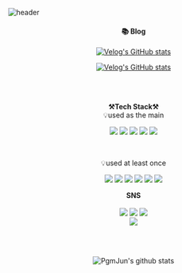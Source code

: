 ![header](https://capsule-render.vercel.app/api?type=waving&color=3A4A51&height=300&section=header&text=welcome&fontSize=90&animation=fadeIn&fontAlignY=38&desc=dejavu's%20GitHub%20Profile&descAlignY=51&descAlign=62)


<h4 align="center">📚 Blog </h4>

<div align="center" style="text-align:center">

  [![Velog's GitHub stats](https://velog-readme-stats.vercel.app/api?name=dev_dejavu&tag=javascript)](https://velog.io/@dev_dejavu)

  [![Velog's GitHub stats](https://velog-readme-stats.vercel.app/api?name=dev_dejavu)](https://velog.io/@dev_dejavu)

</div>
<br>
<br>

<p align="center">
    <Strong>⚒️Tech Stack⚒️</Strong><br>
    💡used as the main
</p>

<p align="center" display="inline-block">
	<img src="https://img.shields.io/badge/Python-3776AB?style=for-the-badge&logo=Python&logoColor=white">
	<img src="https://img.shields.io/badge/Kotlin-7F52FF?style=for-the-badge&logo=Kotlin&logoColor=white">
	<img src="https://img.shields.io/badge/android-3DDC84?style=for-the-badge&logo=android&logoColor=white">
	<img src="https://img.shields.io/badge/dart-0175C2?style=for-the-badge&logo=dart&logoColor=white">
	<img src="https://img.shields.io/badge/flutter-02569B?style=for-the-badge&logo=flutter&logoColor=white">
</p><br>

<p align="center">
    💡used at least once
</p>

<p align="center" display="inline-block">
  <img src="https://img.shields.io/badge/javascript-F7DF1E?style=for-the-badge&logo=javascript&logoColor=black">
  <img src="https://img.shields.io/badge/css-1572B6?style=for-the-badge&logo=css3&logoColor=white">
  <img src="https://img.shields.io/badge/html-E34F26?style=for-the-badge&logo=html5&logoColor=white">
  <img src="https://img.shields.io/badge/c++-00599C?style=for-the-badge&logo=c&logoColor=white">
  <img src="https://img.shields.io/badge/swift-F05138?style=for-the-badge&logo=swift&logoColor=white">
  <img src="https://img.shields.io/badge/dart-0175C2?style=for-the-badge&logo=dart&logoColor=white">
</p>

<p align="center">
<Strong>SNS</Strong><br><br>
  <a href="https://velog.io/@dev_dejavu"><img src="https://img.shields.io/badge/Tech%20Blog-11B48A?style=flat-square&logo=Vimeo&logoColor=white&link=https://velog.io/@dev_dejavu"/></a>
    <a href="https://www.instagram.com/dev_dejavu/" target="_blank"><img src="https://img.shields.io/badge/Instagram-E4405F?style=flat-square&logo=Instagram&logoColor=white"/></a>
<a href="mailto:wndud4576@naver.com"><img src="https://img.shields.io/badge/Gmail-d14836?style=flat-square&logo=Gmail&logoColor=white&link=wndud4576@naver.com"/></a>
    <br>
<a href="https://hits.seeyoufarm.com"><img src="https://hits.seeyoufarm.com/api/count/incr/badge.svg?url=https%3A%2F%2Fgithub.com%2Fdev_dejavu%2Fhit-counter&count_bg=%2379C83D&title_bg=%23555555&icon=&icon_color=%23E7E7E7&title=hits&edge_flat=false"/></a>
<br><br>
</p>

<br>

<div align=center>

![PgmJun's github stats](https://github-readme-stats.vercel.app/api?username=devdejavu&show_icons=true)
